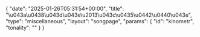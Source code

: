 {
    "date": "2025-01-26T05:31:54+00:00",
    "title": "\u043a\u0438\u043d\u043e\u2013\u043c\u0435\u0442\u0440\u043e",
    "type": "miscellaneous",
    "layout": "songpage",
    "params": {
        "id": "kinometr",
        "tonality": ""
    }
}